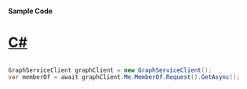 #### Sample Code
# [C#](#tab/Csharp)

```C#

GraphServiceClient graphClient = new GraphServiceClient();
var memberOf = await graphClient.Me.MemberOf.Request().GetAsync();

```
